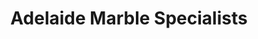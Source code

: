 ---
title: "Adelaide Marble Specialists"
url: /mile-end/adelaide-marble-specialists/
shop: Fliesen
---